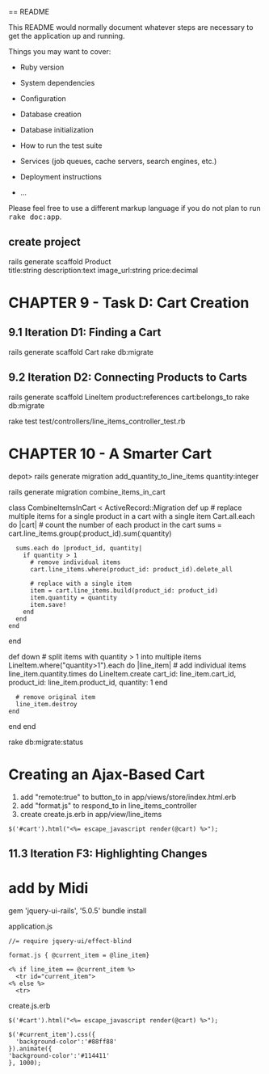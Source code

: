 == README

This README would normally document whatever steps are necessary to get the
application up and running.

Things you may want to cover:

* Ruby version

* System dependencies

* Configuration

* Database creation

* Database initialization

* How to run the test suite

* Services (job queues, cache servers, search engines, etc.)

* Deployment instructions

* ...


Please feel free to use a different markup language if you do not plan to run
<tt>rake doc:app</tt>.

## create project
rails generate scaffold Product \
title:string description:text image_url:string price:decimal


# CHAPTER 9 - Task D: Cart Creation

## 9.1 Iteration D1: Finding a Cart
rails generate scaffold Cart
rake db:migrate

## 9.2 Iteration D2: Connecting Products to Carts
rails generate scaffold LineItem product:references cart:belongs_to
rake db:migrate

rake test test/controllers/line_items_controller_test.rb


# CHAPTER 10 - A Smarter Cart

depot> rails generate migration add_quantity_to_line_items quantity:integer

rails generate migration combine_items_in_cart

class CombineItemsInCart < ActiveRecord::Migration
  def up
    # replace multiple items for a single product in a cart with a single item
    Cart.all.each do |cart|
      # count the number of each product in the cart
      sums = cart.line_items.group(:product_id).sum(:quantity)
      
      sums.each do |product_id, quantity|
        if quantity > 1
          # remove individual items
          cart.line_items.where(product_id: product_id).delete_all
          
          # replace with a single item
          item = cart.line_items.build(product_id: product_id)
          item.quantity = quantity
          item.save!
        end
      end
    end
  end
  
  def down
    # split items with quantity > 1 into multiple items
    LineItem.where("quantity>1").each do |line_item|
      # add individual items
      line_item.quantity.times do
        LineItem.create cart_id: line_item.cart_id,
          product_id: line_item.product_id, quantity: 1
      end
      
      # remove original item
      line_item.destroy
    end
  end
end

rake db:migrate:status

# Creating an Ajax-Based Cart
1. add "remote:true" to button_to in app/views/store/index.html.erb
2. add "format.js" to respond_to in line_items_controller
3. create create.js.erb in app/view/line_items
```
$('#cart').html("<%= escape_javascript render(@cart) %>");
```

## 11.3 Iteration F3: Highlighting Changes
# add by Midi
gem 'jquery-ui-rails', '5.0.5'
bundle install

application.js
```
//= require jquery-ui/effect-blind
```

```
format.js { @current_item = @line_item}
```

```
<% if line_item == @current_item %>
  <tr id="current_item">
<% else %>
  <tr>
```


create.js.erb
```
$('#cart').html("<%= escape_javascript render(@cart) %>");

$('#current_item').css({
  'background-color':'#88ff88'
}).animate({
'background-color':'#114411'
}, 1000);
```